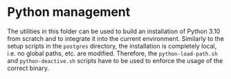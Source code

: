 # Python management

The utilities in this folder can be used to build an installation of Python 3.10 from scratch
and to integrate it into the current environment. Similarly to the setup scripts in the
`postgres` directory, the installation is completely local, i.e. no global paths, etc. are
modified. Therefore, the `python-load-path.sh` and `python-deactive.sh` scripts have to be
used to enforce the usage of the correct binary.
